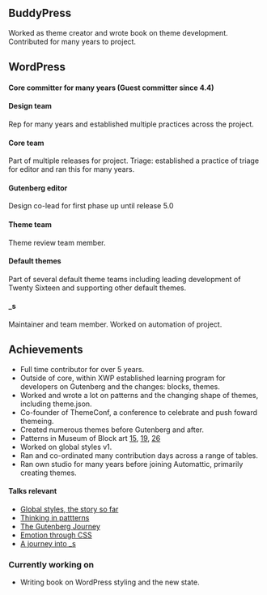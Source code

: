 ## BuddyPress
Worked as theme creator and wrote book on theme development.
Contributed for many years to project.

## WordPress

#### Core committer for many years (Guest committer since 4.4)

#### Design team
Rep for many years and established multiple practices across the project.

#### Core team
Part of multiple releases for project.
Triage: established a practice of triage for editor and ran this for many years.

#### Gutenberg editor
Design co-lead for first phase up until release 5.0

#### Theme team
Theme review team member.

#### Default themes
Part of several default theme teams including leading development of Twenty Sixteen and supporting other default themes.

#### _s
Maintainer and team member.
Worked on automation of project.

## Achievements
* Full time contributor for over 5 years.
* Outside of core, within XWP established learning program for developers on Gutenberg and the changes: blocks, themes.
* Worked and wrote a lot on patterns and the changing shape of themes, including theme.json.
* Co-founder of ThemeConf, a conference to celebrate and push foward themeing.
* Created numerous themes before Gutenberg and after.
* Patterns in Museum of Block art [15](https://block-museum.com/2022/01/11/015/), [19](https://block-museum.com/2022/01/11/019/), [26](https://block-museum.com/2022/01/26/026/)
* Worked on global styles v1.
* Ran and co-ordinated many contribution days across a range of tables.
* Ran own studio for many years before joining Automattic, primarily creating themes.

#### Talks relevant
* [Global styles, the story so far](https://speakerdeck.com/tammielis/global-styles-the-story-so-far)
* [Thinking in pattterns](https://speakerdeck.com/tammielis/thinking-in-patterns)
* [The Gutenberg Journey](https://speakerdeck.com/tammielis/the-gutenberg-journey)
* [Emotion through CSS](https://speakerdeck.com/tammielis/emotion-through-css)
* [A journey into _s](https://speakerdeck.com/tammielis/journey-into-underscores)

### Currently working on
* Writing book on WordPress styling and the new state.
